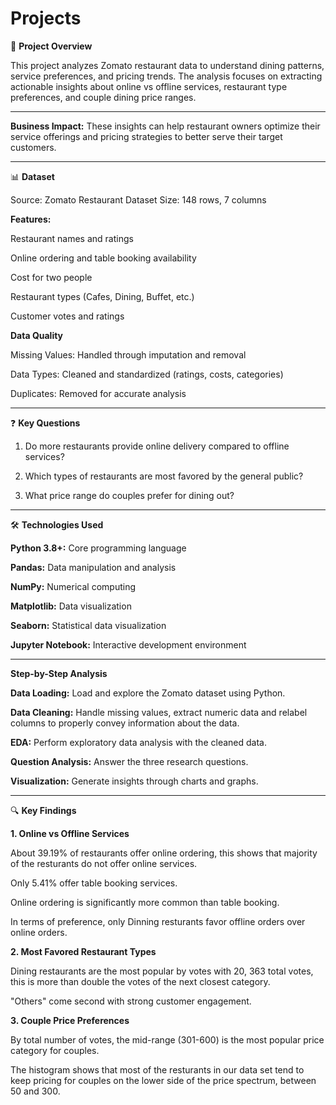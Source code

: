 # Projects
🎯 **Project Overview**

This project analyzes Zomato restaurant data to understand dining patterns, service preferences, and pricing trends. The analysis focuses on extracting actionable insights about online vs offline services, restaurant type preferences, and couple dining price ranges.
___________________________________________________________________________________________________________________________________________________________________________________

**Business Impact:** These insights can help restaurant owners optimize their service offerings and pricing strategies to better serve their target customers.
_____________________________________________________________________________________________________________________________________________________________ 

📊 **Dataset**

Source: Zomato Restaurant Dataset
Size: 148 rows, 7 columns

**Features:**

Restaurant names and ratings

Online ordering and table booking availability

Cost for two people

Restaurant types (Cafes, Dining, Buffet, etc.)

Customer votes and ratings


**Data Quality**

Missing Values: Handled through imputation and removal

Data Types: Cleaned and standardized (ratings, costs, categories)

Duplicates: Removed for accurate analysis
________________________________________________________________________________________________________________________________________________________________


❓ **Key Questions**

1. Do more restaurants provide online delivery compared to offline services?

2. Which types of restaurants are most favored by the general public?

3. What price range do couples prefer for dining out?
_________________________________________________________________________________________________________________________________________________________________

🛠️ **Technologies Used**

**Python 3.8+:** Core programming language

**Pandas:** Data manipulation and analysis

**NumPy:** Numerical computing

**Matplotlib:** Data visualization

**Seaborn:** Statistical data visualization

**Jupyter Notebook:** Interactive development environment
____________________________________________________________________________________________________________________________________________________________________________

**Step-by-Step Analysis**

**Data Loading:** Load and explore the Zomato dataset using Python.

**Data Cleaning:** Handle missing values, extract numeric data and relabel columns to properly convey information about the data.

**EDA:** Perform exploratory data analysis with the cleaned data.

**Question Analysis:** Answer the three research questions.

**Visualization:** Generate insights through charts and graphs.
_______________________________________________________________________________________________________________________________________________________________________________

🔍 **Key Findings**

**1. Online vs Offline Services**

About 39.19% of restaurants offer online ordering, this shows that majority of the resturants do not offer online services.

Only 5.41% offer table booking services.

Online ordering is significantly more common than table booking.

In terms of preference, only Dinning resturants favor offline orders over online orders.

**2. Most Favored Restaurant Types**

Dining restaurants are  the most popular by votes with 20, 363 total votes, this is more than double the votes of the next closest category.

"Others" come second with strong customer engagement.


**3. Couple Price Preferences**

By total number of votes, the mid-range (301-600) is the most popular price category for couples.

The histogram shows that most of the resturants in our data set tend to keep pricing for couples on the lower side of the price spectrum, between 50 and 300.

